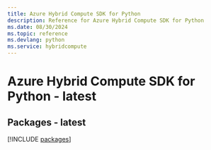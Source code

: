 ```yaml
---
title: Azure Hybrid Compute SDK for Python
description: Reference for Azure Hybrid Compute SDK for Python
ms.date: 08/30/2024
ms.topic: reference
ms.devlang: python
ms.service: hybridcompute
---
```

# Azure Hybrid Compute SDK for Python - latest
## Packages - latest
[!INCLUDE [packages](hybrid-compute-index.md)]